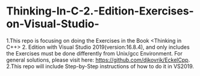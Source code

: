 # Thinking-In-C-2.-Edition-Exercises-on-Visual-Studio-
1.This repo is focusing on doing the Exercises in the Book <Thinking in C++> 2. Edition with Visual Studio 2019(version:16.8.4), and only includes the Exercises must be done differently from Unix/gcc Environment. For general solutions, please visit here: https://github.com/djkovrik/EckelCpp.
2.This repo will include Step-by-Step instructions of how to do it in VS2019.
